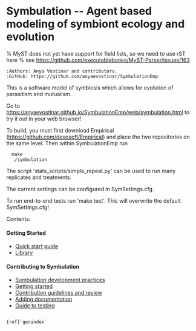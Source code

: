 # Symbulation -- Agent based modeling of symbiont ecology and evolution
% MyST does not yet have support for field lists, so we need to use rST here
% see https://github.com/executablebooks/MyST-Parser/issues/163
```{eval-rst}
:Authors: Anya Vostinar and contributors. 
:GitHub: https://github.com/anyaevostinar/SymbulationEmp
```

This is a software model of symbiosis which allows for evolution of
parasitism and mutualism.

Go to
https://anyaevostinar.github.io/SymbulationEmp/web/symbulation.html to
try it out in your web browser!

To build, you must first download Empirical
(https://github.com/devosoft/Empirical) and place the two repositories
on the same level. Then within SymbulationEmp run
```
  make
  ./symbulation
```

The script 'stats\_scripts/simple\_repeat.py' can be
used to run many replicates and treatments.

The current settings can be configured in SymSettings.cfg.

To run end-to-end tests run 'make test'. This will overwrite the default
SymSettings.cfg!


Contents:
#### Getting Started 
* [Quick start guide]()
* [Library]()

#### Contributing to Symbulation


* [Sumbulation development practices]()
* [Getting started]()
* [Contribution guidelines and review]()
* [Adding documentation]()
* [Guide to testing]()
```

{ref}`genindex`
